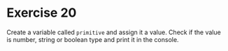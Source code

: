 # Exercise 20

Create a variable called `primitive` and assign it a value. Check if the value is number, string or boolean type and print it in the console.
